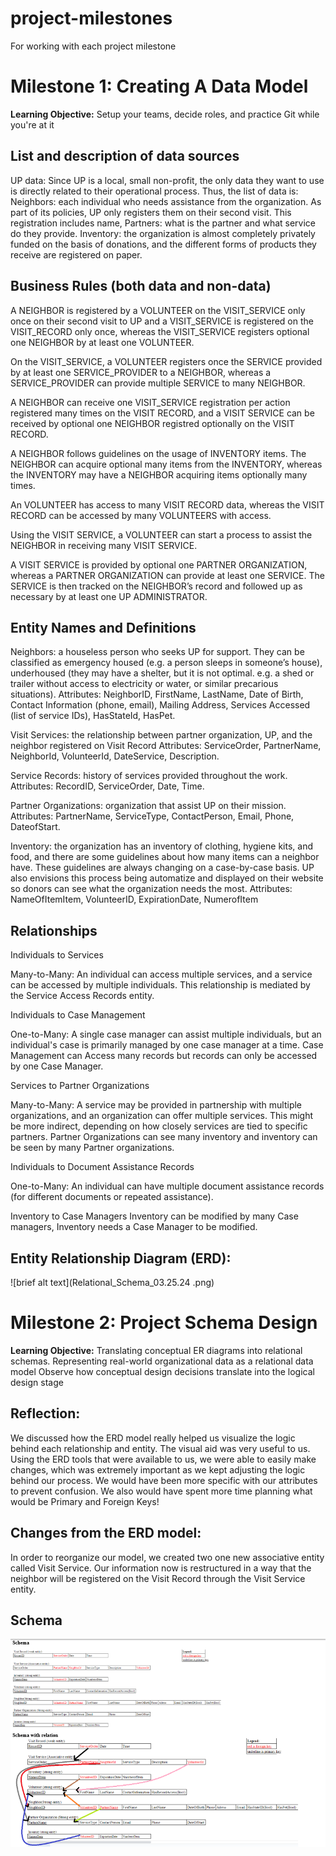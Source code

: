 # project-milestones
For working with each project milestone 

# Milestone 1: Creating A Data Model
**Learning Objective:** Setup your teams, decide roles, and practice Git while you're at it

## List and description of data sources 

UP data: Since UP is a local, small non-profit, the only data they want to use is directly related to their operational process. Thus, the list of data is:
	Neighbors: each individual who needs assistance from the organization. As part of its policies, UP only registers them on their second visit. This registration includes name, 
	Partners: what is the partner and what service do they provide.
	Inventory: the organization is almost completely privately funded on the basis of donations, and the different forms of products they receive are registered on paper.



## Business Rules (both data and non-data) 

A NEIGHBOR is registered by a VOLUNTEER on the VISIT_SERVICE only once on their second visit to UP and a VISIT_SERVICE is registered on the VISIT_RECORD only once, whereas the VISIT_SERVICE registers optional one NEIGHBOR by at least one VOLUNTEER.

On the VISIT_SERVICE, a VOLUNTEER registers once the SERVICE provided by at least one SERVICE_PROVIDER to a NEIGHBOR, whereas a SERVICE_PROVIDER can provide multiple SERVICE to many NEIGHBOR.

A NEIGHBOR can receive one VISIT_SERVICE registration per action registered many times on the VISIT RECORD, and a VISIT SERVICE can be received by optional one NEIGHBOR registred optionally on the VISIT RECORD. 

A NEIGHBOR follows guidelines on the usage of INVENTORY items. The NEIGHBOR can acquire optional many items from the INVENTORY, whereas the INVENTORY may have a NEIGHBOR acquiring items optionally many times. 

An VOLUNTEER has access to many VISIT RECORD data, whereas the VISIT RECORD can be accessed by many VOLUNTEERS with access.

Using the VISIT SERVICE, a VOLUNTEER can start a process to assist the NEIGHBOR in receiving many VISIT SERVICE. 

A VISIT SERVICE is provided by optional one PARTNER ORGANIZATION, whereas a PARTNER ORGANIZATION can provide at least one SERVICE. The SERVICE is then tracked on the NEIGHBOR’s record and followed up as necessary by at least one UP ADMINISTRATOR. 


## Entity Names and Definitions

Neighbors: a houseless person who seeks UP for support. They can be classified as emergency housed (e.g. a person sleeps in someone’s house), underhoused (they may have a shelter, but it is not optimal. e.g. a shed or trailer without access to electricity or water, or similar precarious situations).
Attributes: NeighborID, FirstName, LastName, Date of Birth, Contact Information (phone, email), Mailing Address, Services Accessed (list of service IDs), HasStateId, HasPet.

Visit Services: the relationship between partner organization, UP, and the neighbor registered on Visit Record
Attributes: ServiceOrder, PartnerName, NeighborId, VolunteerId, DateService, Description.

Service Records: history of services provided throughout the work. 
Attributes: RecordID, ServiceOrder, Date, Time.

Partner Organizations: organization that assist UP on their mission.
Attributes: PartnerName, ServiceType, ContactPerson, Email, Phone, DateofStart.


Inventory: the organization has an inventory of clothing, hygiene kits, and food, and there are some guidelines about how many items can a neighbor have. These guidelines are always changing on a case-by-case basis. UP also envisions this process being automatize and displayed on their website so donors can see what the organization needs the most.
Attributes: NameOfItemItem, VolunteerID, ExpirationDate, NumerofItem




## Relationships

Individuals to Services


Many-to-Many: An individual can access multiple services, and a service can be accessed by multiple individuals. This relationship is mediated by the Service Access Records entity.


Individuals to Case Management


One-to-Many: A single case manager can assist multiple individuals, but an individual's case is primarily managed by one case manager at a time.
Case Management can Access many records but records can only be accessed by one Case Manager.


Services to Partner Organizations


Many-to-Many: A service may be provided in partnership with multiple organizations, and an organization can offer multiple services. This might be more indirect, depending on how closely services are tied to specific partners.
Partner Organizations can see many inventory and inventory can be seen by many Partner organizations.


Individuals to Document Assistance Records


One-to-Many: An individual can have multiple document assistance records (for different documents or repeated assistance).


Inventory to Case Managers
Inventory can be modified by many Case managers, Inventory needs a Case Manager to be modified.



## **Entity Relationship Diagram (ERD)**: 

![brief alt text](Relational_Schema_03.25.24 .png)

# Milestone 2: Project Schema Design
**Learning Objective:** 
Translating conceptual ER diagrams into relational schemas.
Representing real-world organizational data as a relational data model
Observe how conceptual design decisions translate into the logical design stage

## Reflection:

We discussed how the ERD model really helped us visualize the logic behind each relationship and entity. The visual aid was very useful to us. Using the ERD tools that were available to us, we were able to easily make changes, which was extremely important as we kept adjusting the logic behind our process.
We would have been more specific with our attributes to prevent confusion. We also would have spent more time planning what would be Primary and Foreign Keys!


## Changes from the ERD model: 
In order to reorganize our model, we created two one new associative entity called Visit Service. Our information now is restructured in a way that the neighbor will be registered on the Visit Record through the Visit Service entity. 

## Schema
![brief alt text](Conceptual_Schema_2_28_24.png)

